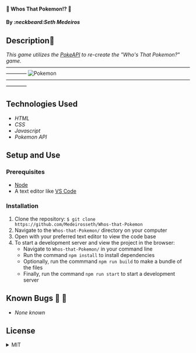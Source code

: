 #### :pizza: Whos That Pokemon!? :pizza: 

#### By _**:neckbeard:Seth Medeiros**_

## Description:memo:

_This game utilizes the [PokeAPI](https://pokeapi.co/) to re-create the "Who's That Pokemon?" game._
————————————————————————————————————————
![Pokemon](../assets/whostThatPokemon.png)
————————————————————————————————————————

## Technologies Used

* _HTML_
* _CSS_
* _Javascript_
* _Pokemon API_

  
## Setup and Use

### Prerequisites
* [Node](https://nodejs.org/en/)
* A text editor like [VS Code](https://code.visualstudio.com/)

### Installation
1. Clone the repository: `$ git clone https://github.com/Medeirosseth/Whos-that-Pokemon`
2. Navigate to the `Whos-that-Pokemon/` directory on your computer
3. Open with your preferred text editor to view the code base
4. To start a development server and view the project in the browser:
    * Navigate to `Whos-that-Pokemon/` in your command line
    * Run the command `npm install` to install dependencies
    * Optionally, run the commmand `npm run build` to make a bundle of the files
    * Finally, run the command `npm run start` to start a development server



## Known Bugs :no_entry_sign: :bug:

* _None known_

## License

<details>
  <summary>MIT</summary>
Copyright <2021> <Seth Medeiros>

Permission is hereby granted, free of charge, to any person obtaining a copy of this software and associated documentation files (the "Software"), to deal in the Software without restriction, including without limitation the rights to use, copy, modify, merge, publish, distribute, sublicense, and/or sell copies of the Software, and to permit persons to whom the Software is furnished to do so, subject to the following conditions:

The above copyright notice and this permission notice shall be included in all copies or substantial portions of the Software.

THE SOFTWARE IS PROVIDED "AS IS", WITHOUT WARRANTY OF ANY KIND, EXPRESS OR IMPLIED, INCLUDING BUT NOT LIMITED TO THE WARRANTIES OF MERCHANTABILITY, FITNESS FOR A PARTICULAR PURPOSE AND NONINFRINGEMENT. IN NO EVENT SHALL THE AUTHORS OR COPYRIGHT HOLDERS BE LIABLE FOR ANY CLAIM, DAMAGES OR OTHER LIABILITY, WHETHER IN AN ACTION OF CONTRACT, TORT OR OTHERWISE, ARISING FROM, OUT OF OR IN CONNECTION WITH THE SOFTWARE OR THE USE OR OTHER DEALINGS IN THE SOFTWARE.
</details>


